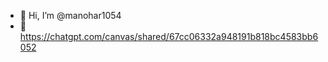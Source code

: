 - 👋 Hi, I’m @manohar1054
- 👀https://chatgpt.com/canvas/shared/67cc06332a948191b818bc4583bb6052

<!---
manohar1054/manohar1054 is a ✨ special ✨ repository because its `README.md` (this file) appears on your GitHub profile.
You can click the Preview link to take a look at your changes.
--->
